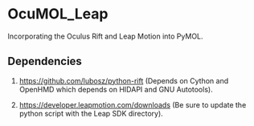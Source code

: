 # OcuMOL_Leap
Incorporating the Oculus Rift and Leap Motion into PyMOL.

## Dependencies
1) https://github.com/lubosz/python-rift (Depends on Cython and OpenHMD which depends on HIDAPI and GNU Autotools).

2) https://developer.leapmotion.com/downloads (Be sure to update the python script with the Leap SDK directory).
